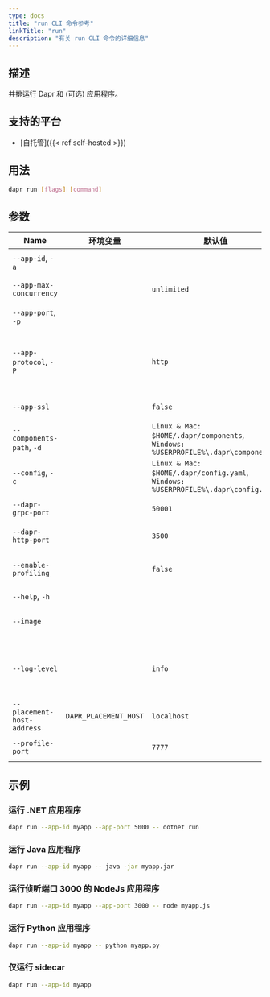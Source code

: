 ```yaml
---
type: docs
title: "run CLI 命令参考"
linkTitle: "run"
description: "有关 run CLI 命令的详细信息"
---
```


## 描述

并排运行 Dapr 和 (可选) 应用程序。

## 支持的平台

- [自托管]({{< ref self-hosted >}})

## 用法

```bash
dapr run [flags] [command]
```

## 参数

| Name                       | 环境变量                  | 默认值                                                                                      | 描述                                                                       |
| -------------------------- | --------------------- | ---------------------------------------------------------------------------------------- | ------------------------------------------------------------------------ |
| `--app-id`, `-a`           |                       |                                                                                          | 用于服务发现的应用程序 Id                                                           |
| `--app-max-concurrency`    |                       | `unlimited`                                                                              | 应用程序的并发级别，默认为无限制                                                         |
| `--app-port`, `-p`         |                       |                                                                                          | 应用程序正在侦听的端口                                                              |
| `--app-protocol`, `-P`     |                       | `http`                                                                                   | 协议（gRPC 或 HTTP） Dapr 用于与应用程序通信。 有效值为: `http` 或 `grpc`                    |
| `--app-ssl`                |                       | `false`                                                                                  | 当 Dapr 调用应用程序时启用 https                                                   |
| `--components-path`, `-d`  |                       | `Linux & Mac: $HOME/.dapr/components`, `Windows: %USERPROFILE%\.dapr\components`   | Components 目录的路径                                                         |
| `--config`, `-c`           |                       | `Linux & Mac: $HOME/.dapr/config.yaml`, `Windows: %USERPROFILE%\.dapr\config.yaml` | Dapr 配置文件                                                                |
| `--dapr-grpc-port`         |                       | `50001`                                                                                  | Dapr 要监听的 gRPC 端口                                                        |
| `--dapr-http-port`         |                       | `3500`                                                                                   | Dapr 要监听的 HTTP 端口                                                        |
| `--enable-profiling`       |                       | `false`                                                                                  | 通过 HTTP 端点启用 `pproft` 性能检测                                               |
| `--help`, `-h`             |                       |                                                                                          | 显示此帮助消息                                                                  |
| `--image`                  |                       |                                                                                          | 要在中生成代码的 image。 输入为： `repository/image`                                  |
| `--log-level`              |                       | `info`                                                                                   | 日志详细程度。 有效值因为其中之一: `debug`, `info`, `warn`, `error`, `fatal`, or `panic` |
| `--placement-host-address` | `DAPR_PLACEMENT_HOST` | `localhost`                                                                              | Placement 服务所在的主机                                                        |
| `--profile-port`           |                       | `7777`                                                                                   | 要侦听的性能检测服务的端口                                                            |

## 示例

### 运行 .NET 应用程序

```bash
dapr run --app-id myapp --app-port 5000 -- dotnet run
```

### 运行 Java 应用程序

```bash
dapr run --app-id myapp -- java -jar myapp.jar
```

### 运行侦听端口 3000 的 NodeJs 应用程序

```bash
dapr run --app-id myapp --app-port 3000 -- node myapp.js
```

### 运行 Python 应用程序

```bash
dapr run --app-id myapp -- python myapp.py
```

### 仅运行 sidecar

```bash
dapr run --app-id myapp
```
